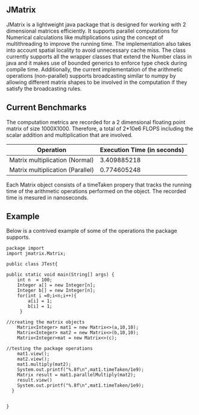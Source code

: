 ## JMatrix

JMatrix is a lightweight java package that is designed for working with 2 dimensional matrices efficiently. It supports parallel computations for Numerical calculations like multiplications using the concept of multithreading to improve the running time. The implementation also takes into account spatial locality to avoid unnecessary cache miss. The class currently supports all the wrapper classes that extend the Number class in java and it makes use of bounded generics to enforce type check during compile time. Additionally, the current implementation of the arithmetic operations (non-parallel) supports broadcasting similar to numpy by allowing different matrix shapes to be involved in the computation if they satisfy the broadcasting rules. 

## Current Benchmarks

The computation metrics are recorded for a 2 dimensional floating point matrix of size 1000X1000. Therefore, a total of 2*10e6 FLOPS including the scalar addition and multiplication that are involved.

|			Operation			   |	Execution Time (in seconds)	|	
|----------------------------------|--------------------------------|
| Matrix multiplication (Normal)   |			3.409885218 	    |
| Matrix multiplication (Parallel) |  			0.774605248 	    | 

Each Matrix object consists of a timeTaken propery that tracks the running time of the arithmetic operations performed on the object.
The recorded time is mesured in nanoseconds.

## Example

Below is a contrived example of some of the operations the package supports.

```
package import
import jmatrix.Matrix;
	
public class JTest{
	
public static void main(String[] args) {
	int n  = 100;
	Integer a[] = new Integer[n];
	Integer b[] = new Integer[n];	
	for(int i =0;i<n;i++){
		a[i] = 1;
		b[i] = 1;
	 }
			
//creating the matrix objects
	Matrix<Integer> mat1 = new Matrix<>(a,10,10);
	Matrix<Integer> mat2 = new Matrix<>(b,10,10);
	Matrix<Integer>mat = new Matrix<>(c);
			
//testing the package operations
	mat1.view();
	mat2.view();
	mat1.multiply(mat2);
	System.out.printf("%.8f\n",mat1.timeTaken/1e9);
	Matrix result = mat1.parallelMultiply(mat2);
	result.view()
	System.out.printf("%.8f\n",mat1.timeTaken/1e9);
  }
		
	
}
```
